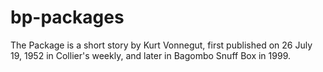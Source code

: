 bp-packages
===========

The Package is a short story by Kurt Vonnegut, first published on 26 July 19, 1952 in Collier's weekly, and later in Bagombo Snuff Box in 1999.
